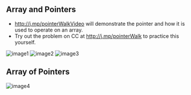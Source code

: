 
## Array and Pointers

- http://j.mp/pointerWalkVideo will demonstrate the pointer and how it is used to operate on an array. 
- Try out the problem on CC at http://j.mp/pointerWalk to practice this yourself.


![image1](http://j.mp/pointersAndArrays)
![image2](http://j.mp/pointerAndArrays2)
![image3](http://j.mp/pointerAndArrays2)

## Array of Pointers

![image4](https://files.gitter.im/cs8251/Lobby/Qcdi/Screenshot-2017-12-11-at-09.05.49.png)